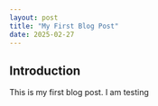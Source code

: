 ```yaml
---
layout: post
title: "My First Blog Post"
date: 2025-02-27
---
```


## Introduction

This is my first blog post. I am testing 
